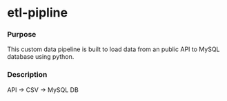 # etl-pipline


### Purpose
This custom data pipeline is built to load data from an public API to MySQL database using python.
### Description
API -> CSV -> MySQL DB
